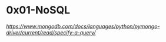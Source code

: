 # 0x01-NoSQL
*https://www.mongodb.com/docs/languages/python/pymongo-driver/current/read/specify-a-query/*
